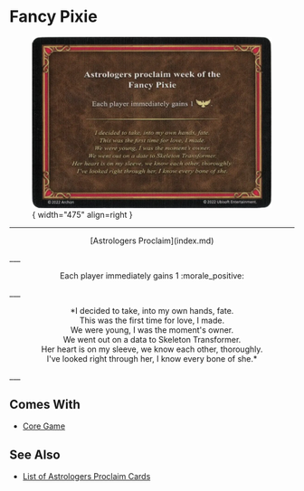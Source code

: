 # Fancy Pixie

<figure markdown="span">

![Fancy Pixie](../assets/astrologers_proclaim-fancy_pixie.webp){ width="475" align=right }

</figure>

___
<p style="text-align: center;" markdown>[Astrologers Proclaim](index.md)</p>
___
<p style="text-align: center;" markdown>Each player immediately gains 1 :morale_positive:</p>
___
<p style="text-align: center;" markdown>*I decided to take, into my own hands, fate.<br>This was the first time for love, I made.<br>We were young, I was the moment's owner.<br>We went out on a data to Skeleton Transformer.<br>Her heart is on my sleeve, we know each other, thoroughly.<br>I've looked right through her, I know every bone of she.*</p>
___


## Comes With

- [Core Game](../content.md)


## See Also

- [List of Astrologers Proclaim Cards](index.md)
